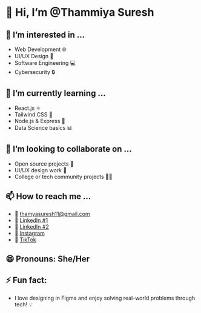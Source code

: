 # 👋 Hi, I’m @Thammiya Suresh

## 🔭 I’m interested in ...
- Web Development 🌐
- UI/UX Design 🎨
- Software Engineering 💻
- Cybersecurity 🔒

## 🌱 I’m currently learning ...
- React.js ⚛️
- Tailwind CSS 🌈
- Node.js & Express 🧩
- Data Science basics 📊

## 💞️ I’m looking to collaborate on ...
- Open source projects 🤝
- UI/UX design work 🎨
- College or tech community projects 👩‍🎓

## 📫 How to reach me ...
- 📧 thamyasuresh11@gmail.com
- 💼 [LinkedIn #1](https://www.linkedin.com/in/thamya-suresh-598b68303)
- 💼 [LinkedIn #2](https://www.linkedin.com/in/thamya-suresh-247a2a351/)
- 📸 [Instagram](https://www.instagram.com/miyas.11/)
- 🎵 [TikTok](https://www.tiktok.com/@thamyasuresh?lang=en-GB)


## 😄 Pronouns: She/Her

## ⚡ Fun fact:
- I love designing in Figma and enjoy solving real-world problems through tech! 💡

